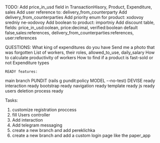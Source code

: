 TODO:
 Add price_in_usd field in TransactionHisory, Product, Expenditure, sales
 Add user reference to: delivery_from_counterparty
 Add delivery_from_counterparties
 Add priority enum for product: xodovoy sredniy ne-xodovoy
 Add boolean to product: importniy
 Add discount table, fields: price_in_usd:oolean, price:decimal, verified:boolean default false,sales:references, delivery_from_counterparties:references, user:references

QUESTIONS:
 What king of expenditures do you have
 Send me a photo that was forgotten
 List of workers, their roles, allowed_to_use, daily_salary
 How to calculate productivity of workers
 How to find if a product is fast-sold or not
 Expenditure types

    READY features:
  main branch
PUNDIT (rails g pundit:policy MODEL --no-test)
DEVISE ready
interaction ready
bootstrap ready
navigation ready
template ready
js ready
users deletion process ready

  Tasks:
1) customize registration proccess
2) fill Users controller
3) Add interaction
4) Add telegram messaging
5) create a new branch and add pereklichka
6) create a new branch and add a custom login page like the paper_app